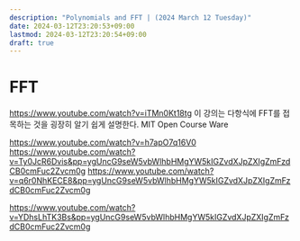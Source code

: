 ```yaml
---
description: "Polynomials and FFT | (2024 March 12 Tuesday)"
date: 2024-03-12T23:20:53+09:00
lastmod: 2024-03-12T23:20:54+09:00
draft: true
---
```


# FFT

https://www.youtube.com/watch?v=iTMn0Kt18tg
이 강의는 다항식에 FFT를 접목하는 것을 굉장히 알기 쉽게 설명한다. 
MIT Open Course Ware

https://www.youtube.com/watch?v=h7apO7q16V0
https://www.youtube.com/watch?v=Ty0JcR6Dvis&pp=ygUncG9seW5vbWlhbHMgYW5kIGZvdXJpZXIgZmFzdCB0cmFuc2Zvcm0g
https://www.youtube.com/watch?v=q6r0NhKECE8&pp=ygUncG9seW5vbWlhbHMgYW5kIGZvdXJpZXIgZmFzdCB0cmFuc2Zvcm0g

https://www.youtube.com/watch?v=YDhsLhTK3Bs&pp=ygUncG9seW5vbWlhbHMgYW5kIGZvdXJpZXIgZmFzdCB0cmFuc2Zvcm0g
